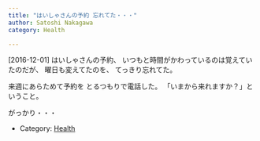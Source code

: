 ```yaml
---
title: "はいしゃさんの予約 忘れてた・・・"
author: Satoshi Nakagawa
category: Health

---
```


[2016-12-01]  はいしゃさんの予約、
いつもと時間がかわっているのは覚えていたのだが、
曜日も変えてたのを、
てっきり忘れてた。

 来週にあらためて予約を
とるつもりで電話した。
「いまから来れますか？」ということ。

 がっかり・・・

- Category: [Health](categories.html#Health)

